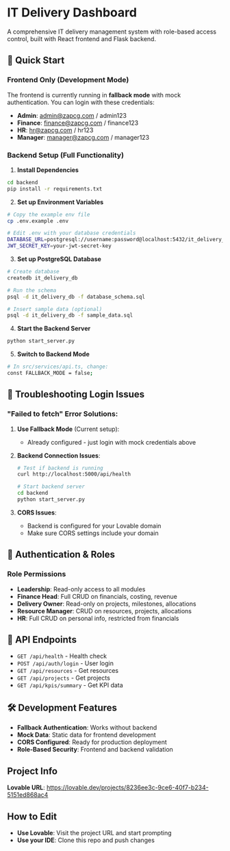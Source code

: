 # IT Delivery Dashboard

A comprehensive IT delivery management system with role-based access control, built with React frontend and Flask backend.

## 🚀 Quick Start

### Frontend Only (Development Mode)
The frontend is currently running in **fallback mode** with mock authentication. You can login with these credentials:

- **Admin**: admin@zapcg.com / admin123  
- **Finance**: finance@zapcg.com / finance123
- **HR**: hr@zapcg.com / hr123
- **Manager**: manager@zapcg.com / manager123

### Backend Setup (Full Functionality)

1. **Install Dependencies**
```bash
cd backend
pip install -r requirements.txt
```

2. **Set up Environment Variables**
```bash
# Copy the example env file
cp .env.example .env

# Edit .env with your database credentials
DATABASE_URL=postgresql://username:password@localhost:5432/it_delivery_db
JWT_SECRET_KEY=your-jwt-secret-key
```

3. **Set up PostgreSQL Database**
```bash
# Create database
createdb it_delivery_db

# Run the schema
psql -d it_delivery_db -f database_schema.sql

# Insert sample data (optional)
psql -d it_delivery_db -f sample_data.sql
```

4. **Start the Backend Server**
```bash
python start_server.py
```

5. **Switch to Backend Mode**
```bash
# In src/services/api.ts, change:
const FALLBACK_MODE = false;
```

## 🔧 Troubleshooting Login Issues

### "Failed to fetch" Error Solutions:

1. **Use Fallback Mode** (Current setup):
   - Already configured - just login with mock credentials above

2. **Backend Connection Issues**:
   ```bash
   # Test if backend is running
   curl http://localhost:5000/api/health
   
   # Start backend server
   cd backend
   python start_server.py
   ```

3. **CORS Issues**:
   - Backend is configured for your Lovable domain
   - Make sure CORS settings include your domain

## 🔐 Authentication & Roles

### Role Permissions
- **Leadership**: Read-only access to all modules
- **Finance Head**: Full CRUD on financials, costing, revenue  
- **Delivery Owner**: Read-only on projects, milestones, allocations
- **Resource Manager**: CRUD on resources, projects, allocations
- **HR**: Full CRUD on personal info, restricted from financials

## 📡 API Endpoints

- `GET /api/health` - Health check
- `POST /api/auth/login` - User login
- `GET /api/resources` - Get resources
- `GET /api/projects` - Get projects
- `GET /api/kpis/summary` - Get KPI data

## 🛠️ Development Features

- **Fallback Authentication**: Works without backend
- **Mock Data**: Static data for frontend development  
- **CORS Configured**: Ready for production deployment
- **Role-Based Security**: Frontend and backend validation

## Project Info

**Lovable URL**: https://lovable.dev/projects/8236ee3c-9ce6-40f7-b234-5151ed868ac4

## How to Edit

- **Use Lovable**: Visit the project URL and start prompting
- **Use your IDE**: Clone this repo and push changes